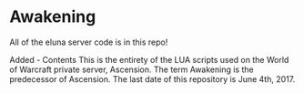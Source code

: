 Awakening
========
All of the eluna server code is in this repo!

Added - Contents
This is the entirety of the LUA scripts used on the World of Warcraft private server, Ascension. The term Awakening is the predecessor of Ascension. The last date of this repository is June 4th, 2017.
